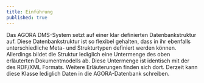 ```yaml
---
title: Einführung
published: true
---
```


Das AGORA DMS-System setzt auf einer klar definierten Datenbankstruktur auf. Diese Datenbankstruktur ist so flexibel gehalten, dass in ihr ebenfalls unterschiedliche Meta- und Strukturtypen definiert werden können. Allerdings bildet die Struktur lediglich eine Untermenge des oben erläuterten Dokumentmodells ab. Diese Untermenge ist identisch mit der des RDF/XML Formats. Weitere Erläuterungen finden sich dort. Derzeit kann diese Klasse lediglich Daten in die AGORA-Datenbank schreiben.

